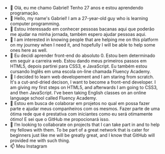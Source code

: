 - 👋 Olá, eu me chamo Gabriel! Tenho 27 anos e estou aprendendo programação.
- 👋 Hello, my name's Gabriel! I am a 27-year-old guy who is learning computer programming.
- 👀 Estou interessado em conhecer pessoas bacanas aqui que poderão me ajudar na minha jornada, também espero ajudar pessoas aqui.
- 👀 I am interested in knowing people that are helping me on this platform on my journey when I need it, and hopefully I will be able to help some ones here as well.
- 🌱 Eu decidi aprender front-end do absoluto 0. Estou bem determinado em seguir a carreira web. Estou dando meus primeiros passos em HTML5, depois partirei para CSS3, e JavaScript. Eu também estou cursando Inglês em uma escola on-line chamada Fluency Academy.
- 🌱 I decided to learn web developement and I am staring from scratch. It's a cut-and-dried decison, I want to become a front-end developer. I am giving my first steps on HTML5, and afterwards I am going to CSS3, and then JavaScript. I've been taking English classes on an online language school called Fluency Academy.
- 💞️ Estou em busca de colaborar em projetos no qual em possa fazer parte e ajudar meus companheiros com os mesmos. Fazer parte de uma ótima rede que é prestativa com iniciantes como eu será otimamente ótimo! E sei que o GitHub me propocionará isso.
- 💞️ I’m looking to collaborate on projects that I can take part in and to help my fellows with them. To be part of a great network that is cater for beginners just like me will be greatly great, and I know that GitHub will provided me with such thing.
- 📫 Meu Instagram 

<!---
GabrielCaval/GabrielCaval is a ✨ special ✨ repository because its `README.md` (this file) appears on your GitHub profile.
You can click the Preview link to take a look at your changes.
--->
